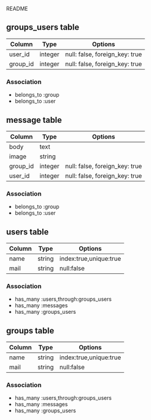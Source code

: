 README


## groups_users table
|Column|Type|Options|
|------|----|-------|
|user_id|integer|null: false, foreign_key: true|
|group_id|integer|null: false, foreign_key: true|


### Association
- belongs_to :group
- belongs_to :user


## message table
|Column|Type|Options|
|------|----|-------|
|body|text||
|image|string||
|group_id|integer|null: false, foreign_key: true|
|user_id|integer|null: false, foreign_key: true|

### Association
- belongs_to :group
- belongs_to :user



## users table
|Column|Type|Options|
|------|----|-------|
|name|string|index:true,unique:true|
|mail|string|null:false|

### Association
- has_many :users,through:groups_users
- has_many :messages
- has_many :groups_users



## groups table
|Column|Type|Options|
|------|----|-------|
|name|string|index:true,unique:true|
|mail|string|null:false|



### Association
- has_many :users,through:groups_users
- has_many :messages
- has_many :groups_users